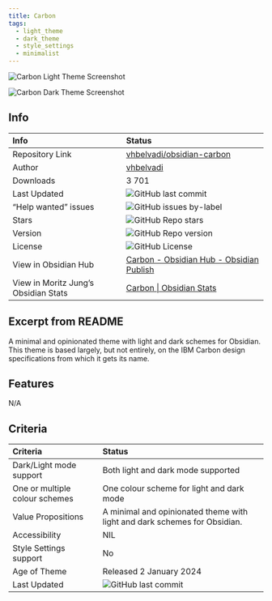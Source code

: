 ```yaml
---
title: Carbon
tags:
  - light_theme
  - dark_theme
  - style_settings
  - minimalist
---
```


![Carbon Light Theme Screenshot](https://raw.githubusercontent.com/vhbelvadi/obsidian-carbon/refs/heads/main/carbon-editing-mockup.png)

![Carbon Dark Theme Screenshot](https://raw.githubusercontent.com/vhbelvadi/obsidian-carbon/refs/heads/main/dark-menu.png)

## Info

| Info                                 | Status                                                                                                                                               |
| :----------------------------------- | :--------------------------------------------------------------------------------------------------------------------------------------------------- |
| Repository Link                      | [vhbelvadi/obsidian-carbon](https://github.com/vhbelvadi/obsidian-carbon)                                                                            |
| Author                               | [vhbelvadi](https://github.com/vhbelvadi)                                                                                                            |
| Downloads                            | 3 701                                                                                                                                                |
| Last Updated                         | ![GitHub last commit](https://img.shields.io/github/last-commit/vhbelvadi/obsidian-carbon?color=573E7A&amp;label=last%20update&amp;logo=github&amp;style=for-the-badge) |
| “Help wanted” issues                 | ![GitHub issues by-label](https://img.shields.io/github/issues/vhbelvadi/obsidian-carbon/help%20wanted?color=573E7A&amp;logo=github&amp;style=for-the-badge)            |
| Stars                                | ![GitHub Repo stars](https://img.shields.io/github/stars/vhbelvadi/obsidian-carbon?color=573E7A&amp;logo=github&amp;style=for-the-badge)                                |
| Version                              | ![GitHub Repo version](https://img.shields.io/github/v/release/vhbelvadi/obsidian-carbon?color=573E7A&amp;logo=github&amp;style=for-the-badge&sort=semver)              |
| License                              | ![GitHub License](https://img.shields.io/github/license/vhbelvadi/obsidian-carbon?style=for-the-badge)                                                                   |
| View in Obsidian Hub                 | [Carbon \- Obsidian Hub \- Obsidian Publish](https://publish.obsidian.md/hub/02+-+Community+Expansions/02.05+All+Community+Expansions/Themes/Carbon) |
| View in Moritz Jung’s Obsidian Stats | [Carbon \| Obsidian Stats](https://www.moritzjung.dev/obsidian-stats/themes/carbon/)                                                                 |

## Excerpt from README

A minimal and opinionated theme with light and dark schemes for Obsidian. This theme is based largely, but not entirely, on the IBM Carbon design specifications from which it gets its name.

## Features

N/A

## Criteria

| Criteria                       | Status                                                                    |
| :----------------------------- | :------------------------------------------------------------------------ |
| Dark/Light mode support        | Both light and dark mode supported                                        |
| One or multiple colour schemes | One colour scheme for light and dark mode                                 |
| Value Propositions             | A minimal and opinionated theme with light and dark schemes for Obsidian. |
| Accessibility                  | NIL                                                                       |
| Style Settings support         | No                                                                        |
| Age of Theme                   | Released 2 January 2024                                                   |
| Last Updated                         | ![GitHub last commit](https://img.shields.io/github/last-commit/vhbelvadi/obsidian-carbon?color=573E7A&amp;label=last%20update&amp;logo=github&amp;style=for-the-badge) |
